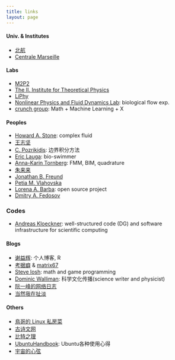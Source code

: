 ```yaml
---
title: links
layout: page
---
```


#### Univ. & Institutes
- [北航](http://www.buaa.edu.cn/)
- [Centrale Marseille](https://www.centrale-marseille.fr/)


#### Labs
- [M2P2](http://www.m2p2.fr/)
- [The II. Institute for Theoretical Physics](https://www.itp2.uni-stuttgart.de/index.html)
- [LiPhy](https://www-liphy.ujf-grenoble.fr/-dyfcom-?lang=fr)
- [Nonlinear Physics and Fluid Dynamics Lab](http://www.weizmann.ac.il/complex/steinberg/): biological flow exp.
- [crunch group](https://www.brown.edu/research/projects/crunch/): Math + Machine Learning + X


#### Peoples
- [Howard A. Stone](https://stonelab.princeton.edu/): complex fluid
- [王志坚](http://zjwang.com/)
- [C. Pozrikidis](http://dehesa.freeshell.org/): 边界积分方法
- [Eric Lauga](http://www.damtp.cam.ac.uk/user/lauga/index.html): bio-swimmer
- [Anna-Karin Tornberg](https://www.kth.se/profile/akto): FMM, BIM, quadrature
- [朱来来](http://www.lailaiflow.com/index.html)
- [Jonathan B. Freund](http://jbfreund.mechse.illinois.edu/index.html)
- [Petia M. Vlahovska](http://people.esam.northwestern.edu/~vlahovska/index.html)
- [Lorena A. Barba](http://lorenabarba.com/): open source project
- [	Dmitry A. Fedosov](http://iffwww.iff.kfa-juelich.de/~fedosov/D_Fedosov.html)


### Codes
- [Andreas Kloeckner](https://mathema.tician.de/): well-structured code (DG) and software infrastructure for scientific computing


#### Blogs
- [谢益辉](http://yihui.name/): 个人博客, R
- [考据癖](http://localhost-8080.com/) & [matrix67](http://www.matrix67.com/)
- [Steve losh](http://stevelosh.com/): math and game programming
- [Dominic Walliman](http://dominicwalliman.com/): 科学文化传播(science writer and physicist)
- [阮一峰的网络日志](http://www.ruanyifeng.com/home.html)
- [当然我在扯淡](http://www.yinwang.org/)


#### Others
- [鳥哥的 Linux 私房菜](http://linux.vbird.org/)
- [古诗文网](http://www.gushiwen.org/)
- [比特之理](http://www.kylen314.com/)
- [UbuntuHandbook](http://ubuntuhandbook.org/): Ubuntu各种使用心得
- [宇宙的心弦](https://www.physixfan.com/)
